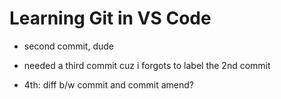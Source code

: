 # Learning Git in VS Code 

- second commit, dude

- needed a third commit cuz i forgots to label the 2nd commit

- 4th: diff b/w commit and commit amend?